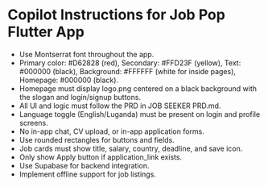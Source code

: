 <!-- Use this file to provide workspace-specific custom instructions to Copilot. For more details, visit https://code.visualstudio.com/docs/copilot/copilot-customization#_use-a-githubcopilotinstructionsmd-file -->

# Copilot Instructions for Job Pop Flutter App

- Use Montserrat font throughout the app.
- Primary color: #D62828 (red), Secondary: #FFD23F (yellow), Text: #000000 (black), Background: #FFFFFF (white for inside pages), Homepage: #000000 (black).
- Homepage must display logo.png centered on a black background with the slogan and login/signup buttons.
- All UI and logic must follow the PRD in JOB SEEKER PRD.md.
- Language toggle (English/Luganda) must be present on login and profile screens.
- No in-app chat, CV upload, or in-app application forms.
- Use rounded rectangles for buttons and fields.
- Job cards must show title, salary, country, deadline, and save icon.
- Only show Apply button if application_link exists.
- Use Supabase for backend integration.
- Implement offline support for job listings.
